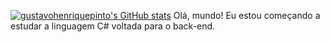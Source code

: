 [![gustavohenriquepinto's GitHub stats](https://github-readme-stats.vercel.app/api?username=gustavohenriquepinto&hide=prs,issues&show_icons=true&theme=dark)](https://github.com/anuraghazra/github-readme-stats#dark-mode-only)
Olá, mundo! Eu estou começando a estudar a linguagem C# voltada para o back-end.
